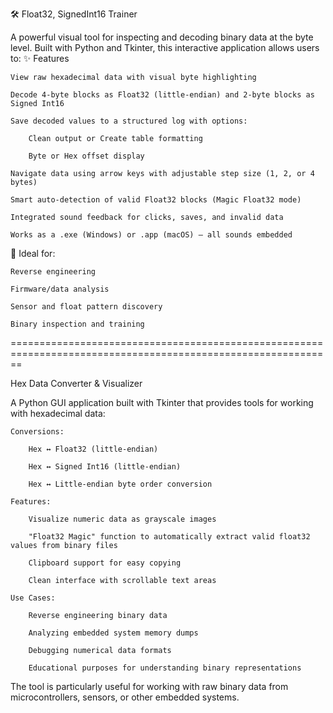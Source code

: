 🛠 Float32, SignedInt16 Trainer

A powerful visual tool for inspecting and decoding binary data at the byte level.
Built with Python and Tkinter, this interactive application allows users to:
✨ Features

    View raw hexadecimal data with visual byte highlighting

    Decode 4-byte blocks as Float32 (little-endian) and 2-byte blocks as Signed Int16

    Save decoded values to a structured log with options:

        Clean output or Create table formatting

        Byte or Hex offset display

    Navigate data using arrow keys with adjustable step size (1, 2, or 4 bytes)

    Smart auto-detection of valid Float32 blocks (Magic Float32 mode)

    Integrated sound feedback for clicks, saves, and invalid data

    Works as a .exe (Windows) or .app (macOS) – all sounds embedded

🧩 Ideal for:

    Reverse engineering

    Firmware/data analysis

    Sensor and float pattern discovery

    Binary inspection and training


==============================================================================================================

Hex Data Converter & Visualizer

A Python GUI application built with Tkinter that provides tools for working with hexadecimal data:

    Conversions:

        Hex ↔ Float32 (little-endian)

        Hex ↔ Signed Int16 (little-endian)

        Hex ↔ Little-endian byte order conversion

    Features:

        Visualize numeric data as grayscale images

        "Float32 Magic" function to automatically extract valid float32 values from binary files

        Clipboard support for easy copying

        Clean interface with scrollable text areas

    Use Cases:

        Reverse engineering binary data

        Analyzing embedded system memory dumps

        Debugging numerical data formats

        Educational purposes for understanding binary representations

The tool is particularly useful for working with raw binary data from microcontrollers, sensors, or other embedded systems.

